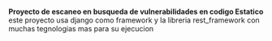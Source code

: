 **Proyecto de escaneo en busqueda de vulnerabilidades en codigo Estatico**
este proyecto usa django como framework y la libreria rest_framework con muchas tegnologias mas para su ejecucion 
